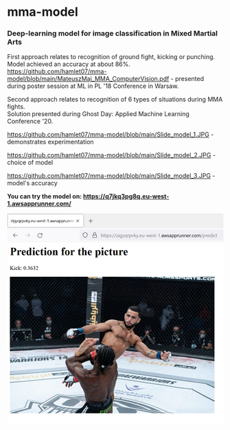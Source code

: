 # mma-model
<h3>Deep-learning model for image classification in Mixed Martial Arts</h3>

First approach relates to recognition of ground fight, kicking or punching. Model achieved an accuracy at about 86%.<br>
https://github.com/hamlet07/mma-model/blob/main/MateuszMaj_MMA_ComputerVision.pdf - presented during poster session at ML in PL '18 Conference in Warsaw.

Second approach relates to recognition of 6 types of situations during MMA fights.<br>Solution presented during Ghost Day: Applied Machine Learning Conference '20.

https://github.com/hamlet07/mma-model/blob/main/Slide_model_1.JPG - demonstrates experimentation

https://github.com/hamlet07/mma-model/blob/main/Slide_model_2.JPG - choice of model

https://github.com/hamlet07/mma-model/blob/main/Slide_model_3.JPG - model's accuracy

<b>You can try the model on: https://q7jkq3pg8q.eu-west-1.awsapprunner.com/</b>

<img src="https://github.com/hamlet07/mma-model/blob/main/Screenshot.png">
